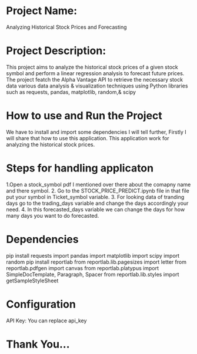 # Project Name: 
Analyzing Historical Stock Prices and Forecasting

# Project Description:
  This project aims to analyze the historical stock prices of a given stock symbol and perform a linear regression analysis to forecast future prices.
The project featch  the Alpha Vantage API to retrieve the necessary stock data  various data analysis & visualization techniques using Python libraries such as requests, 
pandas, matplotlib, random,& scipy

# How to use and Run the Project
   We have to install and import some dependencies I will tell further, Firstly I will share that how to use this application.
    This application work for analyzing the historical stock prices.
    
 # Steps for handling applicaton
 1.Open a stock_symbol pdf I mentioned over there about the comapny name and there symbol.
 2. Go to the STOCK_PRICE_PREDICT.ipynb file in that file put your symbol in Ticket_symbol variable.
 3. For looking data of tranding days go to the trading_days variable and change the days accordingly your need.
 4. In this forecasted_days variable we can change the days for how many days you want to do forecasted.


# Dependencies
pip install requests
import pandas
import matplotlib
import scipy
import random
pip install reportlab
from reportlab.lib.pagesizes import letter
from reportlab.pdfgen import canvas
from reportlab.platypus import SimpleDocTemplate, Paragraph, Spacer
from reportlab.lib.styles import getSampleStyleSheet


# Configuration 
API Key: You can replace api_key

# Thank You...
